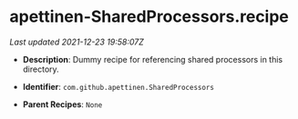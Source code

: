 # apettinen-SharedProcessors.recipe

_Last updated 2021-12-23 19:58:07Z_

- **Description**: Dummy recipe for referencing shared processors in this directory.

- **Identifier**: `com.github.apettinen.SharedProcessors`

- **Parent Recipes**: `None`